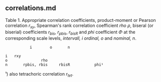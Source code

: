 
## correlations.md

Table 1. Appropriate correlation coefficients, product-moment or Pearson correlation $r_{xy}$, Spearman's rank correlation coefficient *rho* $\rho$, biseral (or biserial) coefficients $r_{bis}$, $r_{pbis}$, $r_{bisR}$ and *phi* coefficient $\Phi$ at the corresponding scale levels, *intervall, i* *ordinal, o* and *nominal, n*.
~~~    
           i 		o 		n 

i 	rxy	             
o       		rho      	
n     	rpbis, rbis    	rbisR	    	phi¹
~~~
¹) also tetrachoric correlation $r_{tet}$.  
